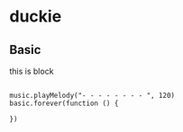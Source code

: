 
# duckie

## Basic
this is block

```blocks

music.playMelody("- - - - - - - - ", 120)
basic.forever(function () {
	
})
```
